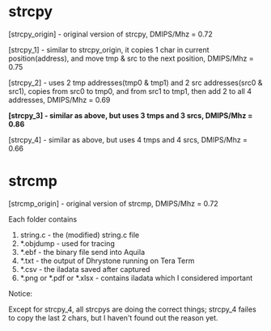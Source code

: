 # strcpy
  
[strcpy_origin] - original version of strcpy, DMIPS/Mhz = 0.72

[strcpy_1] - similar to strcpy_origin, it copies 1 char in current position(address), and move tmp & src to the next position, DMIPS/Mhz = 0.75

[strcpy_2] - uses 2 tmp addresses(tmp0 & tmp1) and 2 src addresses(src0 & src1), copies from src0 to tmp0, and from src1 to tmp1, then add 2 to all 4 addresses, DMIPS/Mhz = 0.69

**[strcpy_3] - similar as above, but uses 3 tmps and 3 srcs, DMIPS/Mhz = 0.86**

[strcpy_4] - similar as above, but uses 4 tmps and 4 srcs, DMIPS/Mhz = 0.66

# strcmp
  
[strcmp_origin] - original version of strcmp, DMIPS/Mhz = 0.72



Each folder contains

1. string.c - the (modified) string.c file
2. *.objdump - used for tracing
3. *.ebf - the binary file send into Aquila
4. *.txt - the output of Dhrystone running on Tera Term
5. *.csv - the iladata saved after captured
6. *.png or *.pdf or *.xlsx - contains iladata which I considered important

Notice:

Except for strcpy_4, all strcpys are doing the correct things; strcpy_4 failes to copy the last 2 chars, but I haven't found out the reason yet.
